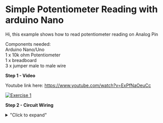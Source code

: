 # Simple Potentiometer Reading with arduino Nano

Hi, this example shows how to read potentiometer reading on Analog Pin

Components needed: </br>
Arduino Nano/Uno </br>
1 x 10k ohm Potentiometer </br>
1 x breadboard </br>
3 x jumper male to male wire </br>

**Step 1 - Video**

Youtube link here: https://www.youtube.com/watch?v=ExPfNaOeuCc

[![Exercise 1](https://img.youtube.com/vi/ExPfNaOeuCc/0.jpg)](https://www.youtube.com/watch?v=ExPfNaOeuCc)

**Step 2 - Circuit Wiring**
<details>
<summary>"Click to expand"</summary>
<p align = "centre">
  ![Potentiometer Circuit fritzing picture](https://user-images.githubusercontent.com/73819661/99189238-32c33480-279b-11eb-8221-158d54f87a16.PNG)   
  <img src="https://github.com/hamdibadrul/Embeded-Design/blob/main/Week%205/Potentiometer%20Circuit.jpeg" width = "400" height = "600" />
 
Simply complete the circuit connection according to the picture above. 

**Step 3 - Arduino Programming**

<details>
<summary>"Click to expand"</summary>

![Code 1](https://user-images.githubusercontent.com/73819661/99189114-97ca5a80-279a-11eb-95fa-a1d4157850e6.PNG)

 You can look at the code here --> <a href="https://github.com/hamdibadrul/Embeded-Design/blob/main/Week%205/Exercise%201/Hamdi_Potentiometer.ino"> Arduino Code </a>
 
</details>


**Step 4 - Conclusion** 
This is a simple tutorial to read the value of ADC from arduino.
